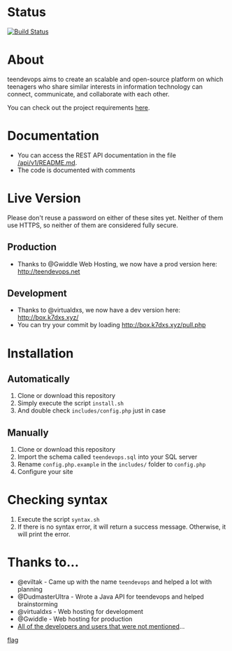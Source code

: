 # Status
[![Build Status](https://travis-ci.org/teendevops/teendevops.net.svg?branch=master)](https://travis-ci.org/teendevops/teendevops.net)

# About
teendevops aims to create an scalable and open-source platform on which teenagers who share similar interests in information technology can connect, communicate, and collaborate with each other.

You can check out the project requirements [here](https://github.com/Arinerron/teendevops/blob/master/REQUIREMENTS.md).

# Documentation
- You can access the REST API documentation in the file [/api/v1/README.md](https://github.com/Arinerron/teendevops/blob/master/api/v1/README.md).
- The code is documented with comments

# Live Version
Please don't reuse a password on either of these sites yet. Neither of them use HTTPS, so neither of them are considered fully secure.
## Production
- Thanks to @Gwiddle Web Hosting, we now have a prod version here: http://teendevops.net
## Development
- Thanks to @virtualdxs, we now have a dev version here: http://box.k7dxs.xyz/
- You can try your commit by loading http://box.k7dxs.xyz/pull.php

# Installation
## Automatically
1. Clone or download this repository
2. Simply execute the script `install.sh`
3. And double check `includes/config.php` just in case

## Manually
1. Clone or download this repository
2. Import the schema called `teendevops.sql` into your SQL server
3. Rename `config.php.example` in the `includes/` folder to `config.php`
4. Configure your site

# Checking syntax
1. Execute the script `syntax.sh`
2. If there is no syntax error, it will return a success message. Otherwise, it will print the error.

# Thanks to...
- @eviltak - Came up with the name `teendevops` and helped a lot with planning
- @DudmasterUltra - Wrote a Java API for teendevops and helped brainstorming
- @virtualdxs - Web hosting for development
- @Gwiddle - Web hosting for production
- [All of the developers and users that were not mentioned](https://github.com/Arinerron/teendevops/graphs/contributors)...

[flag](ur-a_r3adme_reader)

